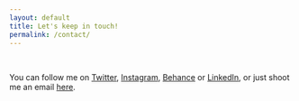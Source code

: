 ```yaml
---
layout: default
title: Let's keep in touch!
permalink: /contact/
---
```


<br>

You can follow me on [Twitter](https://twitter.com/marstupa), [Instagram](https://www.instagram.com/marstupa/), [Behance](https://www.behance.net/marstupa) or [LinkedIn](https://www.linkedin.com/in/marstupa/), or just shoot me an email [here](mailto:marija.stupar@gmail.com).